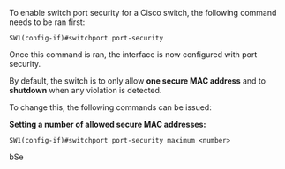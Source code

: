 To enable switch port security for a Cisco switch, the following command needs to be ran first:
```
SW1(config-if)#switchport port-security
```

Once this command is ran, the interface is now configured with port security. 

By default, the switch is to only allow **one secure MAC address** and to **shutdown** when any violation is detected. 

To change this, the following commands can be issued:

**Setting a number of allowed secure MAC addresses:**
```
SW1(config-if)#switchport port-security maximum <number>
```

bSe

